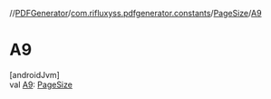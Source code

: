 //[PDFGenerator](../../../index.md)/[com.rifluxyss.pdfgenerator.constants](../index.md)/[PageSize](index.md)/[A9](-a9.md)

# A9

[androidJvm]\
val [A9](-a9.md): [PageSize](index.md)
